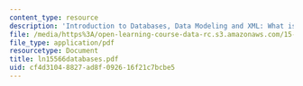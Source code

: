 ```yaml
---
content_type: resource
description: 'Introduction to Databases, Data Modeling and XML: What is a database?'
file: /media/https%3A/open-learning-course-data-rc.s3.amazonaws.com/15-566-information-technology-as-an-integrating-force-in-manufacturing-spring-2003/cf4d31048827ad8f092616f21c7bcbe5_ln15566databases.pdf
file_type: application/pdf
resourcetype: Document
title: ln15566databases.pdf
uid: cf4d3104-8827-ad8f-0926-16f21c7bcbe5
---
```

